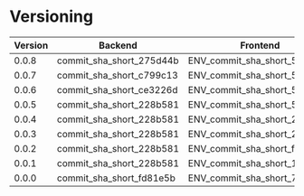 # Versioning

| Version | Backend                  | Frontend                     | UAT | PROD |
|---------|--------------------------|------------------------------|-----|------|
| 0.0.8   | commit_sha_short_275d44b | ENV_commit_sha_short_55e7954 | ✅   | ✅    |
| 0.0.7   | commit_sha_short_c799c13 | ENV_commit_sha_short_55e7954 |     |      |
| 0.0.6   | commit_sha_short_ce3226d | ENV_commit_sha_short_55e7954 |     |      |
| 0.0.5   | commit_sha_short_228b581 | ENV_commit_sha_short_55e7954 |     |      |
| 0.0.4   | commit_sha_short_228b581 | ENV_commit_sha_short_27b3d14 |     |      |
| 0.0.3   | commit_sha_short_228b581 | ENV_commit_sha_short_22acec3 |     |      |
| 0.0.2   | commit_sha_short_228b581 | ENV_commit_sha_short_f768e2e |     |      |
| 0.0.1   | commit_sha_short_228b581 | ENV_commit_sha_short_128df49 |     |      |
| 0.0.0   | commit_sha_short_fd81e5b | ENV_commit_sha_short_73d5741 |     |      |
